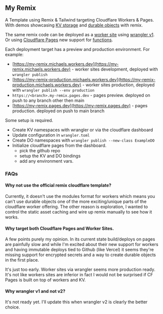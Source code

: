 ## My Remix

A Template using Remix & Tailwind targeting Cloudflare Workers & Pages. With demos 
showcasing [KV storage](https://my-remix.pages.dev/kv)
and [durable objects](https://my-remix.pages.dev/do/the-one) with remix.

The same remix code can be deployed as a [worker site](https://developers.cloudflare.com/workers/platform/sites)
using [wrangler v1](https://github.com/cloudflare/wrangler). Or using [Cloudflare Pages](https://developers.cloudflare.com/pages/)
new support for [functions](https://developers.cloudflare.com/pages/platform/functions#advanced-mode).

Each deployment target has a preview and production environment. For example:

- [https://my-remix.michaels.workers.dev](https://my-remix.michaels.workers.dev) - worker sites development, deployed with `wrangler publish`
- [https://my-remix-production.michaels.workers.dev](https://my-remix-production.michaels.workers.dev) - worker sites production, deployed with `wrangler publish --env production`
- `https://<branch>.my-remix.pages.dev` - pages preview. deployed on push to any branch other then main
- [https://my-remix.pages.dev](https://my-remix.pages.dev) - pages production. deployed on push to main branch

Some setup is required.

- Create KV namespaces with wrangler or via the cloudflare dashboard
- Update configuration in `wrangler.toml`
- Create DO namespaces with `wrangler publish --new-class ExampleDO`
- Initialize cloudflare pages from the dashboard.
    - pick the github repo
    - setup the KV and DO bindings
    - add any environment vars.

### FAQs

#### Why not use the official remix cloudflare template?

Currently, it doesn't use the modules format for workers which means you can't use
durable objects one of the more exciting/unique parts of the cloudflare worker offering. 
The other reason is exploration, I wanted to control the static asset caching and 
wire up remix manually to see how it works.

#### Why target both Cloudflare Pages and Worker Sites.

A few points purely my opinion. In its current state build/deploys on pages are painfully
slow and while I'm excited about their new support for workers and having immutable deploys
tied to Github (like Vercel) it seems they're missing support for encrypted secrets and
a way to create durable objects in the first place.

It's just too early. Worker sites via wrangler seems more production ready. It's not like
workers sites are inferior in fact I would not be surprised if CF Pages is built on top of
workers and KV.

#### Why wrangler v1 and not v2?

It's not ready yet. I'll update this when wrangler v2 is clearly the better choice.

